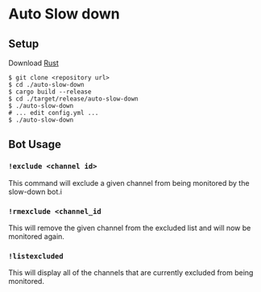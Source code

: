 # Auto Slow down

## Setup
Download [Rust](https://www.rust-lang.org/)
```shell script
$ git clone <repository url>
$ cd ./auto-slow-down
$ cargo build --release
$ cd ./target/release/auto-slow-down
$ ./auto-slow-down
# ... edit config.yml ...
$ ./auto-slow-down
```
 
## Bot Usage
### `!exclude <channel id>`
This command will exclude a given channel from being monitored by the slow-down bot.i

### `!rmexclude <channel_id`
This will remove the given channel from the excluded list and will now be monitored again.

### `!listexcluded`
This will display all of the channels that are currently excluded from being monitored.